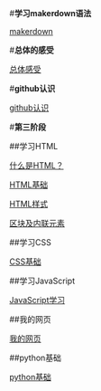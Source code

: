 #**学习makerdown语法**

[makerdown](https://github.com/feisedelu/wo-de-xue-xi-zi-niao/blob/main/makedown.md)

#**总体的感受**

[总体感受](https://github.com/feisedelu/wo-de-xue-xi-zi-niao/blob/main/%23%E6%80%BB%E4%BD%93%E6%84%9F%E5%8F%97.md)

#**github认识**

[github认识](https://github.com/feisedelu/wo-de-xue-xi-zi-niao/blob/main/github%E8%AE%A4%E8%AF%86.md)

#**第三阶段**

##学习HTML

[什么是HTML？](https://github.com/feisedelu/wo-de-xue-xi-zi-niao/blob/main/%E4%BB%80%E4%B9%88%E6%98%AFHTML%EF%BC%9F.md)

[HTML基础](https://github.com/feisedelu/wo-de-xue-xi-zi-niao/blob/main/HTML%E5%9F%BA%E7%A1%80.md)

[HTML样式](https://github.com/feisedelu/wo-de-xue-xi-zi-niao/blob/main/HTML%E6%A0%B7%E5%BC%8F.md)

[区块及内联元素](https://github.com/feisedelu/wo-de-xue-xi-zi-niao/blob/main/%E5%8C%BA%E5%9D%97%E5%8F%8A%E5%86%85%E8%81%94%E5%85%83%E7%B4%A0.md)

##学习CSS

[CSS基础](https://github.com/feisedelu/wo-de-xue-xi-zi-niao/blob/main/CSS%E5%9F%BA%E7%A1%80.md)

##学习JavaScript

[JavaScript学习](https://github.com/feisedelu/wo-de-xue-xi-zi-niao/blob/main/JavaScript%E5%AD%A6%E4%B9%A0.md)

##我的网页

[我的网页](https://github.com/feisedelu/wo-de-xue-xi-zi-niao/blob/main/Untitled-1.html)

##python基础

[python基础](https://github.com/feisedelu/wo-de-xue-xi-zi-niao/blob/main/python.md)
